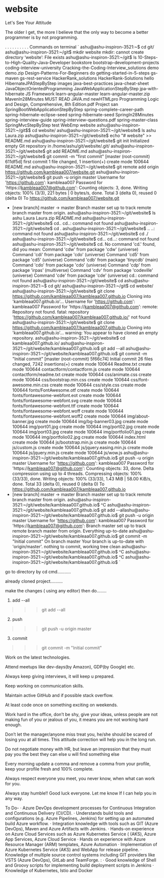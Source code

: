 # website

Let's See Your Attitude




The older I get, the more I believe that the only way to become a better programmer is by not programming.

.
.
.
.
.
.
.
.
.
.
Commands on terminal
`
ashu@ashu-inspiron-3521:~$ cd git/
ashu@ashu-inspiron-3521:~/git$ mkdir website
mkdir: cannot create directory ‘website’: File exists
ashu@ashu-inspiron-3521:~/git$ ls
10-Steps-to-High-Quality-Java-Developer
bookstore
bootstrap-development-projects
coding-interview-university
Cracking-the-Coding-Interview_solutions
demo
demo.zip
Design-Patterns-For-Beginners
do
getting-started-in-5-steps
gs-maven
gs-rest-service
HackerRank_solutions
HackerRank-Solutions
hello
HibernateJPAStepByStep
images
java-best-practices
java-cheat-sheet
JavaObjectOrientedProgramming
JavaWebApplicationStepByStep
jpa-with-hibernate
JS Framework
learn-angular-master
learn-angular-master.zip
MavenIn28Minutes
MUST READ JAVA.md
newHTMLpro
Programming Logic and Design, Comprehensive, 8th Edition.pdf
Project
san
SpringBootWebApplicationStepByStep
spring-complete-career-path
spring-hibernate-eclipse-seed
spring-hibernate-seed
SpringIn28Minutes
spring-interview-guide
spring-interview-questions.pdf
spring-master-class
SpringMvcStepByStep
test
WebEmp
website
ashu@ashu-inspiron-3521:~/git$$ cd website/
ashu@ashu-inspiron-3521:~/git/website$ ls
ashu  Laura.zip
ashu@ashu-inspiron-3521:~/git/website$ echo "# website" >> README.md
ashu@ashu-inspiron-3521:~/git/website$ git init
Initialized empty Git repository in /home/ashu/git/website/.git/
ashu@ashu-inspiron-3521:~/git/website$ git add README.md
ashu@ashu-inspiron-3521:~/git/website$ git commit -m "first commit"
[master (root-commit) 611df5d] first commit
 1 file changed, 1 insertion(+)
 create mode 100644 README.md
ashu@ashu-inspiron-3521:~/git/website$ git remote add origin https://github.com/kambleaa007/website.git
ashu@ashu-inspiron-3521:~/git/website$ git push -u origin master
Username for 'https://github.com': kambleaa007
Password for 'https://kambleaa007@github.com': 
Counting objects: 3, done.
Writing objects: 100% (3/3), 221 bytes | 0 bytes/s, done.
Total 3 (delta 0), reused 0 (delta 0)
To https://github.com/kambleaa007/website.git
 * [new branch]      master -> master
Branch master set up to track remote branch master from origin.
ashu@ashu-inspiron-3521:~/git/website$ ls
ashu  Laura  Laura.zip  README.md
ashu@ashu-inspiron-3521:~/git/website$ cd..
cd..: command not found
ashu@ashu-inspiron-3521:~/git/website$ cd .
ashu@ashu-inspiron-3521:~/git/website$ ..
..: command not found
ashu@ashu-inspiron-3521:~/git/website$ cd ./
ashu@ashu-inspiron-3521:~/git/website$ cd...
cd...: command not found
ashu@ashu-inspiron-3521:~/git/website$ cd.
No command 'cd.' found, did you mean:
 Command 'cdw' from package 'cdw' (universe)
 Command 'cdi' from package 'cdo' (universe)
 Command 'cd5' from package 'cd5' (universe)
 Command 'cdb' from package 'tinycdb' (main)
 Command 'cdo' from package 'cdo' (universe)
 Command 'cdp' from package 'irpas' (multiverse)
 Command 'cdv' from package 'codeville' (universe)
 Command 'cde' from package 'cde' (universe)
cd.: command not found
ashu@ashu-inspiron-3521:~/git/website$ cd
ashu@ashu-inspiron-3521:~$ cd git/
ashu@ashu-inspiron-3521:~/git$ cd website/
ashu@ashu-inspiron-3521:~/git/website$ git clone https://github.com/kambleaa007/kambleaa007.github.io
Cloning into 'kambleaa007.github.io'...
Username for 'https://github.com': kambleaa007
Password for 'https://kambleaa007@github.com': 
remote: Repository not found.
fatal: repository 'https://github.com/kambleaa007/kambleaa007.github.io/' not found
ashu@ashu-inspiron-3521:~/git/website$ git clone https://github.com/kambleaa007/kambleaa007.github.io
Cloning into 'kambleaa007.github.io'...
warning: You appear to have cloned an empty repository.
ashu@ashu-inspiron-3521:~/git/website$ cd kambleaa007.github.io/
ashu@ashu-inspiron-3521:~/git/website/kambleaa007.github.io$ git add --all
ashu@ashu-inspiron-3521:~/git/website/kambleaa007.github.io$ git commit -m "Initial commit"
[master (root-commit) 5f66c74] Initial commit
 26 files changed, 7242 insertions(+)
 create mode 100644 Readme.txt
 create mode 100644 contactform/contactform.js
 create mode 100644 contactform/readme.txt
 create mode 100644 css/animate.css
 create mode 100644 css/bootstrap.min.css
 create mode 100644 css/font-awesome.min.css
 create mode 100644 css/style.css
 create mode 100644 fonts/FontAwesome.otf
 create mode 100644 fonts/fontawesome-webfont.eot
 create mode 100644 fonts/fontawesome-webfont.svg
 create mode 100644 fonts/fontawesome-webfont.ttf
 create mode 100644 fonts/fontawesome-webfont.woff
 create mode 100644 fonts/fontawesome-webfont.woff2
 create mode 100644 img/about-banner.jpg
 create mode 100644 img/bg-banner03.jpg
 create mode 100644 img/port01.jpg
 create mode 100644 img/port02.jpg
 create mode 100644 img/port03.jpg
 create mode 100644 img/portfolio01.jpg
 create mode 100644 img/portfolio02.jpg
 create mode 100644 index.html
 create mode 100644 js/bootstrap.min.js
 create mode 100644 js/custom.js
 create mode 100644 js/jquery.easing.min.js
 create mode 100644 js/jquery.min.js
 create mode 100644 js/wow.js
ashu@ashu-inspiron-3521:~/git/website/kambleaa007.github.io$ git push -u origin master
Username for 'https://github.com': kambleaa007
Password for 'https://kambleaa007@github.com': 
Counting objects: 33, done.
Delta compression using up to 4 threads.
Compressing objects: 100% (33/33), done.
Writing objects: 100% (33/33), 1.43 MiB | 58.00 KiB/s, done.
Total 33 (delta 0), reused 0 (delta 0)
To https://github.com/kambleaa007/kambleaa007.github.io
 * [new branch]      master -> master
Branch master set up to track remote branch master from origin.
ashu@ashu-inspiron-3521:~/git/website/kambleaa007.github.io$ ^C
ashu@ashu-inspiron-3521:~/git/website/kambleaa007.github.io$ git add --allashu@ashu-inspiron-3521:~/git/website/kambleaa007.github.io$ git push -u origin master
Username for 'https://github.com': kambleaa007
Password for 'https://kambleaa007@github.com': 
Branch master set up to track remote branch master from origin.
Everything up-to-date
ashu@ashu-inspiron-3521:~/git/website/kambleaa007.github.io$ git commit -m "Initial commit"
On branch master
Your branch is up-to-date with 'origin/master'.
nothing to commit, working tree clean
ashu@ashu-inspiron-3521:~/git/website/kambleaa007.github.io$ ^C
ashu@ashu-inspiron-3521:~/git/website/kambleaa007.github.io$ ^C
ashu@ashu-inspiron-3521:~/git/website/kambleaa007.github.io$ 
`



go to directory by cd cmd...........

already cloned project..........

make the changes ( using any editor) then do........

1) add --all

>>>git add --all



2) push

>>>git push -u origin master



3) commit

>>>git commit -m "Initial commit"


Work on the latest technologies.

Attend meetups like dev-days(by Amazon), GDP(by Google) etc.

Always keep giving interviews, it will keep u prepared.

Keep working on communication skills.

Maintain active GitHub and if possible stack overflow.

At least code once on something exciting on weekends.

Work hard in the office, don’t be shy, give your ideas, unless people are not making fun of you or jealous of you, it means you are not working hard enough.

Don’t let the manager/anyone miss treat you, he/she should be scared of losing you at all times. This attitude correction will help you in the long run.

Do not negotiate money with HR, but leave an impression that they must pay you the best they can else u will find something else

Every morning update a comma and remove a comma from your profile, keep your profile fresh and 100% complete.

Always respect everyone you meet, you never know, when what can work for you.

Always stay humble!! Good luck everyone. Let me know If I can help you in any way.



To Do-
·         Azure DevOps development processes for Continuous Integration and Continuous Delivery (CI/CD).
·         Understands build tools and configurations (e.g. Azure Pipelines, Jenkins) for setting up an automated build Azure workflow.
·         Integration knowledge with tools such as GIT (Azure DevOps), Maven and Azure Artifacts with Jenkins.
·         Hands-on experience on Azure Cloud Services such as Azure Kubernetes Service ( (AKS), Azure App Services, Azure Cloud Service
·         Hands on experience with Azure Resource Manager (ARM) templates, Azure Automation
·         Implementation of Azure Kubernetes Service (AKS) and WebApp for release pipeline.
·         Knowledge of multiple source control systems including GIT providers like VSTS (Azure DevOps), GitLab and TeamForge.
:
·         Good knowledge of Shell and Groovy scripts for implementing build deployment scripts in Jenkins
·         Knowledge of Kubernetes, Istio and Docker








